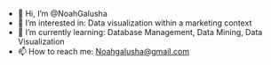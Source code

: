 - 👋 Hi, I’m @NoahGalusha
- 👀 I’m interested in: Data visualization within a marketing context
- 🌱 I’m currently learning: Database Management, Data Mining, Data Visualization
- 📫 How to reach me: Noahgalusha@gmail.com

<!---
NoahGalusha/NoahGalusha is a ✨ special ✨ repository because its `README.md` (this file) appears on your GitHub profile.
You can click the Preview link to take a look at your changes.
--->
